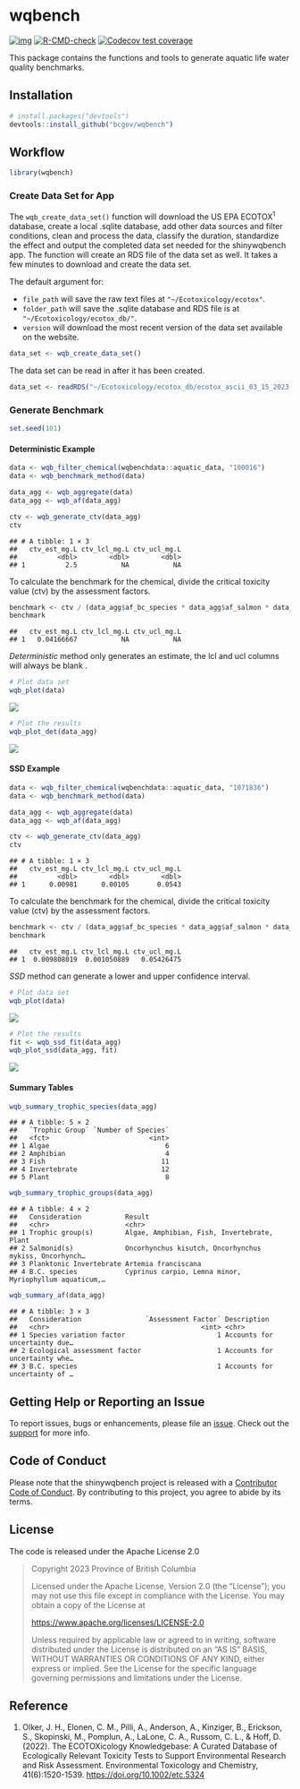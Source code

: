 
# wqbench

<!-- badges: start -->

[![img](https://img.shields.io/badge/Lifecycle-Experimental-339999)](https://github.com/bcgov/repomountie/blob/master/doc/lifecycle-badges.md)
[![R-CMD-check](https://github.com/bcgov/wqbench/actions/workflows/R-CMD-check.yaml/badge.svg)](https://github.com/bcgov/wqbench/actions/workflows/R-CMD-check.yaml)
[![Codecov test
coverage](https://codecov.io/gh/bcgov/wqbench/branch/main/graph/badge.svg)](https://app.codecov.io/gh/bcgov/wqbench?branch=main)
<!-- badges: end -->

This package contains the functions and tools to generate aquatic life
water quality benchmarks.

## Installation

``` r
# install.packages("devtools")
devtools::install_github("bcgov/wqbench")
```

## Workflow

``` r
library(wqbench)
```

### Create Data Set for App

The `wqb_create_data_set()` function will download the US EPA
ECOTOX<sup>1</sup> database, create a local .sqlite database, add other
data sources and filter conditions, clean and process the data, classify
the duration, standardize the effect and output the completed data set
needed for the shinywqbench app. The function will create an RDS file of
the data set as well. It takes a few minutes to download and create the
data set.

The default argument for:

- `file_path` will save the raw text files at
  `"~/Ecotoxicology/ecotox"`.
- `folder_path` will save the .sqlite database and RDS file is at
  `"~/Ecotoxicology/ecotox_db/"`.
- `version` will download the most recent version of the data set
  available on the website.

``` r
data_set <- wqb_create_data_set()
```

The data set can be read in after it has been created.

``` r
data_set <- readRDS("~/Ecotoxicology/ecotox_db/ecotox_ascii_03_15_2023.rds")
```

### Generate Benchmark

``` r
set.seed(101)
```

#### Deterministic Example

``` r
data <- wqb_filter_chemical(wqbenchdata::aquatic_data, "100016")
data <- wqb_benchmark_method(data)

data_agg <- wqb_aggregate(data)
data_agg <- wqb_af(data_agg)

ctv <- wqb_generate_ctv(data_agg)
ctv
```

    ## # A tibble: 1 × 3
    ##   ctv_est_mg.L ctv_lcl_mg.L ctv_ucl_mg.L
    ##          <dbl>        <dbl>        <dbl>
    ## 1          2.5           NA           NA

To calculate the benchmark for the chemical, divide the critical
toxicity value (ctv) by the assessment factors.

``` r
benchmark <- ctv / (data_agg$af_bc_species * data_agg$af_salmon * data_agg$af_planktonic * data_agg$af_variation)
benchmark
```

    ##   ctv_est_mg.L ctv_lcl_mg.L ctv_ucl_mg.L
    ## 1   0.04166667           NA           NA

*Deterministic* method only generates an estimate, the lcl and ucl
columns will always be blank .

``` r
# Plot data set
wqb_plot(data)
```

![](README_files/figure-gfm/unnamed-chunk-8-1.png)<!-- -->

``` r
# Plot the results
wqb_plot_det(data_agg)
```

![](README_files/figure-gfm/unnamed-chunk-9-1.png)<!-- -->

#### SSD Example

``` r
data <- wqb_filter_chemical(wqbenchdata::aquatic_data, "1071836")
data <- wqb_benchmark_method(data)

data_agg <- wqb_aggregate(data)
data_agg <- wqb_af(data_agg)

ctv <- wqb_generate_ctv(data_agg)
ctv
```

    ## # A tibble: 1 × 3
    ##   ctv_est_mg.L ctv_lcl_mg.L ctv_ucl_mg.L
    ##          <dbl>        <dbl>        <dbl>
    ## 1      0.00981      0.00105       0.0543

To calculate the benchmark for the chemical, divide the critical
toxicity value (ctv) by the assessment factors.

``` r
benchmark <- ctv / (data_agg$af_bc_species * data_agg$af_salmon * data_agg$af_planktonic * data_agg$af_variation)
benchmark
```

    ##   ctv_est_mg.L ctv_lcl_mg.L ctv_ucl_mg.L
    ## 1  0.009808019  0.001050889   0.05426475

*SSD* method can generate a lower and upper confidence interval.

``` r
# Plot data set
wqb_plot(data)
```

![](README_files/figure-gfm/unnamed-chunk-12-1.png)<!-- -->

``` r
# Plot the results
fit <- wqb_ssd_fit(data_agg)
wqb_plot_ssd(data_agg, fit)
```

![](README_files/figure-gfm/unnamed-chunk-13-1.png)<!-- -->

#### Summary Tables

``` r
wqb_summary_trophic_species(data_agg)
```

    ## # A tibble: 5 × 2
    ##   `Trophic Group` `Number of Species`
    ##   <fct>                         <int>
    ## 1 Algae                             6
    ## 2 Amphibian                         4
    ## 3 Fish                             11
    ## 4 Invertebrate                     12
    ## 5 Plant                             8

``` r
wqb_summary_trophic_groups(data_agg)
```

    ## # A tibble: 4 × 2
    ##   Consideration           Result                                                
    ##   <chr>                   <chr>                                                 
    ## 1 Trophic group(s)        Algae, Amphibian, Fish, Invertebrate, Plant           
    ## 2 Salmonid(s)             Oncorhynchus kisutch, Oncorhynchus mykiss, Oncorhynch…
    ## 3 Planktonic Invertebrate Artemia franciscana                                   
    ## 4 B.C. species            Cyprinus carpio, Lemna minor, Myriophyllum aquaticum,…

``` r
wqb_summary_af(data_agg)
```

    ## # A tibble: 3 × 3
    ##   Consideration                `Assessment Factor` Description                  
    ##   <chr>                                      <int> <chr>                        
    ## 1 Species variation factor                       1 Accounts for uncertainty due…
    ## 2 Ecological assessment factor                   1 Accounts for uncertainty whe…
    ## 3 B.C. species                                   1 Accounts for uncertainty of …

## Getting Help or Reporting an Issue

To report issues, bugs or enhancements, please file an
[issue](https://github.com/bcgov/wqbench/issues). Check out the
[support](https://github.com/bcgov/wqbench/blob/main/.github/SUPPORT.md)
for more info.

## Code of Conduct

Please note that the shinywqbench project is released with a
[Contributor Code of
Conduct](https://github.com/bcgov/wqbench/CODE_OF_CONDUCT.md). By
contributing to this project, you agree to abide by its terms.

## License

The code is released under the Apache License 2.0

> Copyright 2023 Province of British Columbia
>
> Licensed under the Apache License, Version 2.0 (the “License”); you
> may not use this file except in compliance with the License. You may
> obtain a copy of the License at
>
> <https://www.apache.org/licenses/LICENSE-2.0>
>
> Unless required by applicable law or agreed to in writing, software
> distributed under the License is distributed on an “AS IS” BASIS,
> WITHOUT WARRANTIES OR CONDITIONS OF ANY KIND, either express or
> implied. See the License for the specific language governing
> permissions and limitations under the License.

## Reference

1.  Olker, J. H., Elonen, C. M., Pilli, A., Anderson, A., Kinziger, B.,
    Erickson, S., Skopinski, M., Pomplun, A., LaLone, C. A., Russom, C.
    L., & Hoff, D. (2022). The ECOTOXicology Knowledgebase: A Curated
    Database of Ecologically Relevant Toxicity Tests to Support
    Environmental Research and Risk Assessment. Environmental Toxicology
    and Chemistry, 41(6):1520-1539. <https://doi.org/10.1002/etc.5324>
